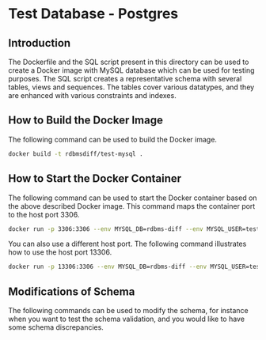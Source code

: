 # Test Database - Postgres

## Introduction
The Dockerfile and the SQL script present in this directory can be used to create a Docker image with MySQL database which can be used for testing purposes. The SQL script creates a representative schema with several tables, views and sequences. The tables cover various datatypes, and they are enhanced with various constraints and indexes.

## How to Build the Docker Image
The following command can be used to build the Docker image.
```bash
docker build -t rdbmsdiff/test-mysql .
```

## How to Start the Docker Container
The following command can be used to start the Docker container based on the above described Docker image. This command maps the container port to the host port 3306. 
```bash
docker run -p 3306:3306 --env MYSQL_DB=rdbms-diff --env MYSQL_USER=test-user --env MYSQL_PASSWORD=test-pwd --env MYSQL_ROOT_PASSWORD=test-pwd  rdbmsdiff/test-mysql:latest
```

You can also use a different host port. The following command illustrates how to use the host port 13306.
```bash
docker run -p 13306:3306 --env MYSQL_DB=rdbms-diff --env MYSQL_USER=test-user --env MYSQL_PASSWORD=test-pwd --env MYSQL_ROOT_PASSWORD=test-pwd  rdbmsdiff/test-mysql:latest
```

## Modifications of Schema
The following commands can be used to modify the schema, for instance when you want to test the schema validation, and you would like to have some schema discrepancies.
```sql
```
